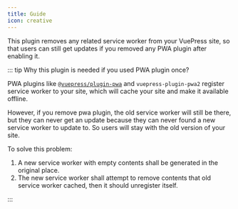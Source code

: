 ```yaml
---
title: Guide
icon: creative
---
```


This plugin removes any related service worker from your VuePress site, so that users can still get updates if you removed any PWA plugin after enabling it.

::: tip Why this plugin is needed if you used PWA plugin once?

PWA plugins like [`@vuepress/plugin-pwa`][official-pwa] and <ProjectLink name="pwa2">`vuepress-plugin-pwa2`</ProjectLink> register service worker to your site, which will cache your site and make it available offline.

However, if you remove pwa plugin, the old service worker will still be there, but they can never get an update because they can never found a new service worker to update to. So users will stay with the old version of your site.

To solve this problem:

1. A new service worker with empty contents shall be generated in the original place.
1. The new service worker shall attempt to remove contents that old service worker cached, then it should unregister itself.

:::

[official-pwa]: https://v2.vuepress.vuejs.org/reference/plugin/pwa.html
